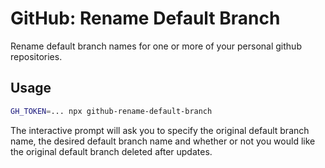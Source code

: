 # GitHub: Rename Default Branch

Rename default branch names for one or more of your personal github repositories.

## Usage
```sh
GH_TOKEN=... npx github-rename-default-branch
```

The interactive prompt will ask you to specify the original default branch name, the desired default branch name and whether or not you would like the original default branch deleted after updates.